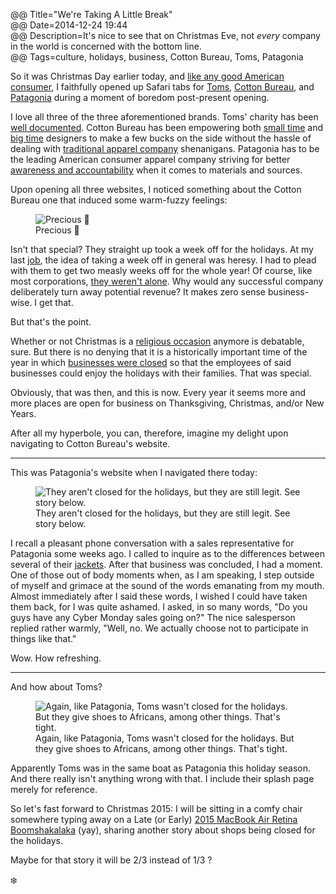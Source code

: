 @@ Title="We're Taking A Little Break"  
@@ Date=2014-12-24 19:44  
@@ Description=It's nice to see that on Christmas Eve, not *every* company in the world is concerned with the bottom line.  
@@ Tags=culture, holidays, business, Cotton Bureau, Toms, Patagonia  

So it was Christmas Day earlier today, and [like any good American consumer][redandblack], I faithfully opened up Safari tabs for [Toms][toms], [Cotton Bureau][cottonbureau], and [Patagonia][patagonia] during a moment of boredom post-present opening.

I love all three of the three aforementioned brands. Toms' charity has been [well documented][wsj]. Cotton Bureau has been empowering both [small time][cottonbureau 2] and [big time][cottonbureau 3] designers to make a few bucks on the side without the hassle of dealing with [traditional apparel company][cafepress] shenanigans. Patagonia has to be the leading American consumer apparel company striving for better [awareness and accountability][mnn] when it comes to materials and sources. 

Upon opening all three websites, I noticed something about the Cotton Bureau one that induced some warm-fuzzy feelings: 

<figure>
	<img src="http://d.pr/i/HrLu+" alt="Precious 🎄">
	<figcaption>Precious 🎄</figcaption>
</figure>

Isn't that special? They straight up took a week off for the holidays. At my last [job][pacificdentalservices], the idea of taking a week off in general was heresy. I had to plead with them to get two measly weeks off for the whole year! Of course, like most corporations, [they weren't alone][theguardian]. Why would any successful company deliberately turn away potential revenue? It makes zero sense business-wise. I get that.

But that's the point.

Whether or not Christmas is a [religious occasion][about] anymore is debatable, sure. But there is no denying that it is a historically important time of the year in which [businesses were closed][timeanddate] so that the employees of said businesses could enjoy the holidays with their families. That was special.

Obviously, that was then, and this is now. Every year it seems more and more places are open for business on Thanksgiving, Christmas, and/or New Years. 

After all my hyperbole, you can, therefore, imagine my delight upon navigating to Cotton Bureau's website. 

***

This was Patagonia's website when I navigated there today: 

<figure>
	<img src="http://d.pr/i/twiq+" alt="They aren't closed for the holidays, but they are still legit. See story below.">
	<figcaption>They aren't closed for the holidays, but they are still legit. See story below.</figcaption>
</figure>

I recall a pleasant phone conversation with a sales representative for Patagonia some weeks ago. I called to inquire as to the differences between several of their [jackets][patagonia 2]. After that business was concluded, I had a moment. One of those out of body moments when, as I am speaking, I step outside of myself and grimace at the sound of the words emanating from my mouth. Almost immediately after I said these words, I wished I could have taken them back, for I was quite ashamed. I asked, in so many words, "Do you guys have any Cyber Monday sales going on?" The nice salesperson replied rather warmly, "Well, no. We actually choose not to participate in things like that." 

Wow. How refreshing. 

***

And how about Toms?

<figure>
	<img src="http://d.pr/i/jVnS+" alt="Again, like Patagonia, Toms wasn't closed for the holidays. But they give shoes to Africans, among other things. That's tight.">
	<figcaption>Again, like Patagonia, Toms wasn't closed for the holidays. But they give shoes to Africans, among other things. That's tight.</figcaption>
</figure>

Apparently Toms was in the same boat as Patagonia this holiday season. And there really isn't anything wrong with that. I include their splash page merely for reference. 

So let's fast forward to Christmas 2015: I will be sitting in a comfy chair somewhere typing away on a Late (or Early) [2015 MacBook Air Retina Boomshakalaka][appleinsider] (yay), sharing another story about shops being closed for the holidays.

Maybe for that story it will be 2/3 instead of 1/3 ?

❄️

[about]: http://atheism.about.com/od/christmasholidayseason/p/AtheistsIgnore.htm
[appleinsider]: http://appleinsider.com/articles/14/12/22/rumor-apples-12-macbook-air-with-retina-display-to-enter-production-in-q1-2015
[cafepress]: http://www.cafepress.com/?aid=79835261
[cottonbureau]: http://cottonbureau.com/
[cottonbureau 2]: https://cottonbureau.com/products/still-kickin
[cottonbureau 3]: https://cottonbureau.com/products/tapbots
[mnn]: http://www.mnn.com/money/green-workplace/stories/patagonia-and-the-environment
[pacificdentalservices]: http://pacificdentalservices.com/
[patagonia]: http://patagonia.com/
[patagonia 2]: http://www.patagonia.com/us/product/mens-nano-puff-hoody?p=84221-0
[redandblack]: http://www.redandblack.com/views/christmas-and-consumerism-thanksgiving-left-in-the-shadows-of-holiday/article_50ed4494-69ee-11e4-b4b0-abf4e230ddee.html
[theguardian]: http://www.theguardian.com/commentisfree/2013/dec/20/war-on-christmas-material-culture
[timeanddate]: http://www.timeanddate.com/holidays/us/christmas-day
[toms]: http://toms.com/
[wsj]: http://www.wsj.com/articles/SB10001424052702304252704575155903198032336